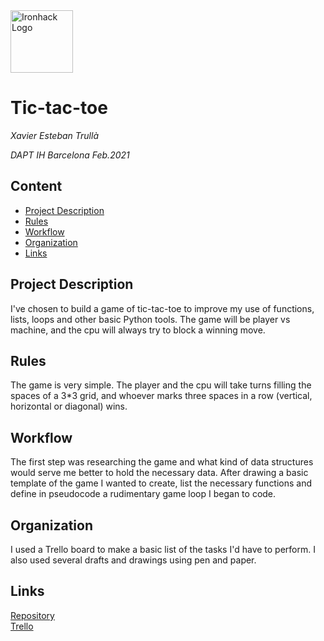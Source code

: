 <img src="https://bit.ly/2VnXWr2" alt="Ironhack Logo" width="100"/>

# Tic-tac-toe
*Xavier Esteban Trullà*

*DAPT IH Barcelona Feb.2021*

## Content
- [Project Description](#project-description)
- [Rules](#rules)
- [Workflow](#workflow)
- [Organization](#organization)
- [Links](#links)

## Project Description
I've chosen to build a game of tic-tac-toe to improve my use of functions, lists, loops and other basic Python tools. The game will be player vs machine, and the cpu will always try to block a winning move.

## Rules
The game is very simple. The player and the cpu will take turns filling the spaces of a 3*3 grid, and whoever marks three spaces in a row (vertical, horizontal or diagonal) wins.

## Workflow
The first step was researching the game and what kind of data structures would serve me better to hold the necessary data. After drawing a basic template of the game I wanted to create, list the necessary functions and define in pseudocode a rudimentary game loop I began to code.

## Organization
I used a Trello board to make a basic list of the tasks I'd have to perform. I also used several drafts and drawings using pen and paper.

## Links

[Repository](https://github.com/Xavier335/PR01-project-python)  
[Trello](https://trello.com/b/9NTpOLfE/tic-tac-toe)  
